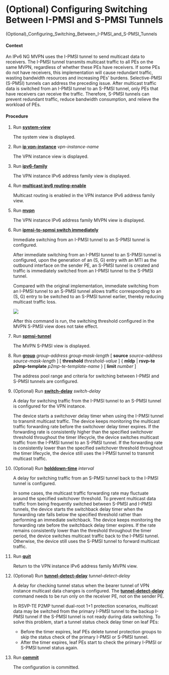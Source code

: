(Optional) Configuring Switching Between I-PMSI and S-PMSI Tunnels
==================================================================

(Optional)_Configuring_Switching_Between_I-PMSI_and_S-PMSI_Tunnels

#### Context

An IPv6 NG MVPN uses the I-PMSI tunnel to send multicast data to receivers. The I-PMSI tunnel transmits multicast traffic to all PEs on the same MVPN, regardless of whether these PEs have receivers. If some PEs do not have receivers, this implementation will cause redundant traffic, wasting bandwidth resources and increasing PEs' burdens. Selective-PMSI (S-PMSI) tunnels can address the preceding issue. After multicast traffic data is switched from an I-PMSI tunnel to an S-PMSI tunnel, only PEs that have receivers can receive the traffic. Therefore, S-PMSI tunnels can prevent redundant traffic, reduce bandwidth consumption, and relieve the workload of PEs.


#### Procedure

1. Run [**system-view**](cmdqueryname=system-view)
   
   
   
   The system view is displayed.
2. Run [**ip vpn-instance**](cmdqueryname=ip+vpn-instance) *vpn-instance-name*
   
   
   
   The VPN instance view is displayed.
3. Run [**ipv6-family**](cmdqueryname=ipv6-family)
   
   
   
   The VPN instance IPv6 address family view is displayed.
4. Run [**multicast ipv6 routing-enable**](cmdqueryname=multicast+ipv6+routing-enable)
   
   
   
   Multicast routing is enabled in the VPN instance IPv6 address family view.
5. Run [**mvpn**](cmdqueryname=mvpn)
   
   
   
   The VPN instance IPv6 address family MVPN view is displayed.
6. Run [**ipmsi-to-spmsi switch immediately**](cmdqueryname=ipmsi-to-spmsi+switch+immediately)
   
   
   
   Immediate switching from an I-PMSI tunnel to an S-PMSI tunnel is configured.
   
   
   
   After immediate switching from an I-PMSI tunnel to an S-PMSI tunnel is configured, upon the generation of an (S, G) entry with an MTI as the outbound interface on the sender PE, an S-PMSI tunnel is created and traffic is immediately switched from an I-PMSI tunnel to the S-PMSI tunnel.
   
   Compared with the original implementation, immediate switching from an I-PMSI tunnel to an S-PMSI tunnel allows traffic corresponding to an (S, G) entry to be switched to an S-PMSI tunnel earlier, thereby reducing multicast traffic loss.
   
   ![](../../../../public_sys-resources/note_3.0-en-us.png) 
   
   After this command is run, the switching threshold configured in the MVPN S-PMSI view does not take effect.
7. Run [**spmsi-tunnel**](cmdqueryname=spmsi-tunnel)
   
   
   
   The MVPN S-PMSI view is displayed.
8. Run [**group**](cmdqueryname=group) *group-address* *group-mask-length* [ **source** *source-address* *source-mask-length* ] [ **threshold** *threshold-value* ] { **mldp** | **rsvp-te p2mp-template** *p2mp-te-template-name* } [ **limit** *number* ]
   
   
   
   The address pool range and criteria for switching between I-PMSI and S-PMSI tunnels are configured.
9. (Optional) Run [**switch-delay**](cmdqueryname=switch-delay) *switch-delay*
   
   
   
   A delay for switching traffic from the I-PMSI tunnel to an S-PMSI tunnel is configured for the VPN instance.
   
   
   
   The device starts a switchover delay timer when using the I-PMSI tunnel to transmit multicast traffic. The device keeps monitoring the multicast traffic forwarding rate before the switchover delay timer expires. If the forwarding rate is consistently higher than the specified switchover threshold throughout the timer lifecycle, the device switches multicast traffic from the I-PMSI tunnel to an S-PMSI tunnel. If the forwarding rate is consistently lower than the specified switchover threshold throughout the timer lifecycle, the device still uses the I-PMSI tunnel to transmit multicast traffic.
10. (Optional) Run [**holddown-time**](cmdqueryname=holddown-time) *interval*
    
    
    
    A delay for switching traffic from an S-PMSI tunnel back to the I-PMSI tunnel is configured.
    
    
    
    In some cases, the multicast traffic forwarding rate may fluctuate around the specified switchover threshold. To prevent multicast data traffic from being frequently switched between S-PMSI and I-PMSI tunnels, the device starts the switchback delay timer when the forwarding rate falls below the specified threshold rather than performing an immediate switchback. The device keeps monitoring the forwarding rate before the switchback delay timer expires. If the rate remains consistently lower than the threshold throughout the timer period, the device switches multicast traffic back to the I-PMSI tunnel. Otherwise, the device still uses the S-PMSI tunnel to forward multicast traffic.
11. Run [**quit**](cmdqueryname=quit)
    
    
    
    Return to the VPN instance IPv6 address family MVPN view.
12. (Optional) Run [**tunnel-detect-delay**](cmdqueryname=tunnel-detect-delay) *tunnel-detect-delay*
    
    
    
    A delay for checking tunnel status when the bearer tunnel of VPN instance multicast data changes is configured. The [**tunnel-detect-delay**](cmdqueryname=tunnel-detect-delay) command needs to be run only on the receiver PE, not on the sender PE.
    
    
    
    In RSVP-TE P2MP tunnel dual-root 1+1 protection scenarios, multicast data may be switched from the primary I-PMSI tunnel to the backup I-PMSI tunnel if the S-PMSI tunnel is not ready during data switching. To solve this problem, start a tunnel status check delay timer on leaf PEs:
    * Before the timer expires, leaf PEs delete tunnel protection groups to skip the status check of the primary I-PMSI or S-PMSI tunnel.
    * After the timer expires, leaf PEs start to check the primary I-PMSI or S-PMSI tunnel status again.
13. Run [**commit**](cmdqueryname=commit)
    
    
    
    The configuration is committed.